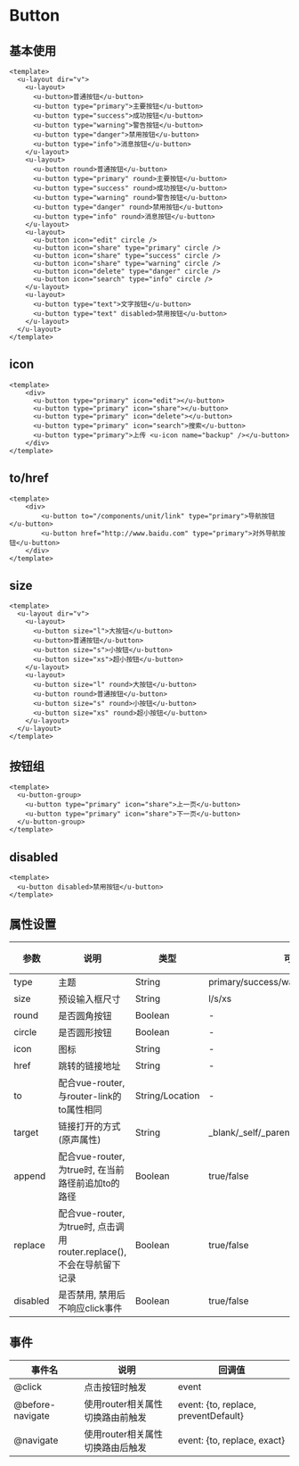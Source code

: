 # Button
## 基本使用
```vue
<template>
  <u-layout dir="v">
    <u-layout>
      <u-button>普通按钮</u-button>
      <u-button type="primary">主要按钮</u-button>
      <u-button type="success">成功按钮</u-button>
      <u-button type="warning">警告按钮</u-button>
      <u-button type="danger">禁用按钮</u-button>
      <u-button type="info">消息按钮</u-button>
    </u-layout>
    <u-layout>
      <u-button round>普通按钮</u-button>
      <u-button type="primary" round>主要按钮</u-button>
      <u-button type="success" round>成功按钮</u-button>
      <u-button type="warning" round>警告按钮</u-button>
      <u-button type="danger" round>禁用按钮</u-button>
      <u-button type="info" round>消息按钮</u-button>
    </u-layout>
    <u-layout>
      <u-button icon="edit" circle />
      <u-button icon="share" type="primary" circle />
      <u-button icon="share" type="success" circle />
      <u-button icon="share" type="warning" circle />
      <u-button icon="delete" type="danger" circle />
      <u-button icon="search" type="info" circle />
    </u-layout>
    <u-layout>
      <u-button type="text">文字按钮</u-button>
      <u-button type="text" disabled>禁用按钮</u-button>
    </u-layout>
  </u-layout>
</template>
```

## icon
```vue
<template>
    <div>
      <u-button type="primary" icon="edit"></u-button>
      <u-button type="primary" icon="share"></u-button>
      <u-button type="primary" icon="delete"></u-button>
      <u-button type="primary" icon="search">搜索</u-button>
      <u-button type="primary">上传 <u-icon name="backup" /></u-button>
    </div>
</template>
```

## to/href
```vue
<template>
    <div>
        <u-button to="/components/unit/link" type="primary">导航按钮</u-button>
        <u-button href="http://www.baidu.com" type="primary">对外导航按钮</u-button>
    </div>
</template>
```

## size
```vue
<template>
  <u-layout dir="v">
    <u-layout>
      <u-button size="l">大按钮</u-button>
      <u-button>普通按钮</u-button>
      <u-button size="s">小按钮</u-button>
      <u-button size="xs">超小按钮</u-button>
    </u-layout>
    <u-layout>
      <u-button size="l" round>大按钮</u-button>
      <u-button round>普通按钮</u-button>
      <u-button size="s" round>小按钮</u-button>
      <u-button size="xs" round>超小按钮</u-button>
    </u-layout>
  </u-layout>
</template>
```

## 按钮组
```vue
<template>
  <u-button-group>
    <u-button type="primary" icon="share">上一页</u-button>
    <u-button type="primary" icon="share">下一页</u-button>
  </u-button-group>
</template>
```

## disabled
```vue
<template>
  <u-button disabled>禁用按钮</u-button>
</template>
```

## 属性设置
| 参数 | 说明 | 类型| 可选值| 默认值|
| --- | --- | --- | --- | --- |
type | 主题 | String | primary/success/warning/danger/info/text | -
size | 预设输入框尺寸 | String | l/s/xs | -
round | 是否圆角按钮	 | Boolean | - | false
circle | 是否圆形按钮	 | Boolean | - | false
icon | 图标	 | String | - | -
href | 跳转的链接地址 | String | - | -
to | 配合vue-router, 与router-link的to属性相同 | String/Location | - | -
target | 链接打开的方式(原声属性) | String | _blank/_self/_parent/_top | _self
append | 配合vue-router, 为true时, 在当前路径前追加to的路径 | Boolean | true/false | false
replace | 配合vue-router, 为true时, 点击调用router.replace(), 不会在导航留下记录 | Boolean | true/false | false
disabled | 是否禁用, 禁用后不响应click事件 | Boolean | true/false | false

## 事件

| 事件名| 说明| 回调值|
| -- | -- | -- |
| @click |  点击按钮时触发 | event |
| @before-navigate |  使用router相关属性切换路由前触发 | event: {to, replace, preventDefault} |
| @navigate |  使用router相关属性切换路由后触发 | event: {to, replace, exact} |

